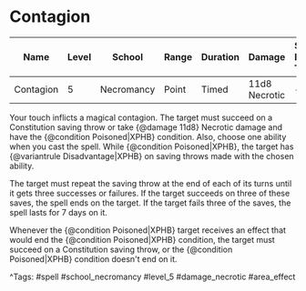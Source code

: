 # Contagion

| Name | Level | School | Range | Duration | Damage | Save DC & Type |
|------|-------|--------|-------|----------|--------|----------------|
| Contagion | 5 | Necromancy | Point | Timed | 11d8 Necrotic | - |

Your touch inflicts a magical contagion. The target must succeed on a Constitution saving throw or take {@damage 11d8} Necrotic damage and have the {@condition Poisoned|XPHB} condition. Also, choose one ability when you cast the spell. While {@condition Poisoned|XPHB}, the target has {@variantrule Disadvantage|XPHB} on saving throws made with the chosen ability.

The target must repeat the saving throw at the end of each of its turns until it gets three successes or failures. If the target succeeds on three of these saves, the spell ends on the target. If the target fails three of the saves, the spell lasts for 7 days on it.

Whenever the {@condition Poisoned|XPHB} target receives an effect that would end the {@condition Poisoned|XPHB} condition, the target must succeed on a Constitution saving throw, or the {@condition Poisoned|XPHB} condition doesn't end on it.

^Tags: #spell #school_necromancy #level_5 #damage_necrotic #area_effect